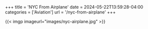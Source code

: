 +++
title = 'NYC From Airplane'
date = 2024-05-22T13:59:28-04:00
categories = ['Aviation']
url = '/nyc-from-airplane'
+++

{{< imgp imageurl="images/nyc-airplane.jpg" >}}